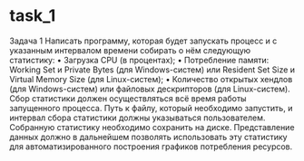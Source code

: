 # task_1

Задача 1
Написать программу, которая будет запускать процесс и с указанным интервалом времени собирать о нём следующую статистику:
    • Загрузка CPU (в процентах);
    • Потребление памяти: Working Set и Private Bytes (для Windows-систем) или Resident Set Size и Virtual Memory Size (для Linux-систем);
    • Количество открытых хендлов (для Windows-систем) или файловых дескрипторов (для Linux-систем).
Сбор статистики должен осуществляться всё время работы запущенного процесса. Путь к файлу, который необходимо запустить, и интервал сбора 
статистики должны указываться пользователем. Собранную статистику необходимо сохранить на диске. Представление данных должно в дальнейшем позволять 
использовать эту статистику для автоматизированного построения графиков потребления ресурсов.
